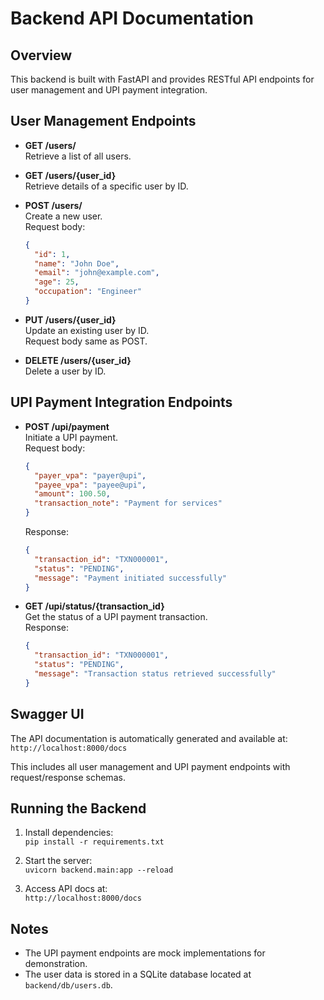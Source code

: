 # Backend API Documentation

## Overview
This backend is built with FastAPI and provides RESTful API endpoints for user management and UPI payment integration.

## User Management Endpoints

- **GET /users/**  
  Retrieve a list of all users.

- **GET /users/{user_id}**  
  Retrieve details of a specific user by ID.

- **POST /users/**  
  Create a new user.  
  Request body:  
  ```json
  {
    "id": 1,
    "name": "John Doe",
    "email": "john@example.com",
    "age": 25,
    "occupation": "Engineer"
  }
  ```

- **PUT /users/{user_id}**  
  Update an existing user by ID.  
  Request body same as POST.

- **DELETE /users/{user_id}**  
  Delete a user by ID.

## UPI Payment Integration Endpoints

- **POST /upi/payment**  
  Initiate a UPI payment.  
  Request body:  
  ```json
  {
    "payer_vpa": "payer@upi",
    "payee_vpa": "payee@upi",
    "amount": 100.50,
    "transaction_note": "Payment for services"
  }
  ```  
  Response:  
  ```json
  {
    "transaction_id": "TXN000001",
    "status": "PENDING",
    "message": "Payment initiated successfully"
  }
  ```

- **GET /upi/status/{transaction_id}**  
  Get the status of a UPI payment transaction.  
  Response:  
  ```json
  {
    "transaction_id": "TXN000001",
    "status": "PENDING",
    "message": "Transaction status retrieved successfully"
  }
  ```

## Swagger UI

The API documentation is automatically generated and available at:  
`http://localhost:8000/docs`

This includes all user management and UPI payment endpoints with request/response schemas.

## Running the Backend

1. Install dependencies:  
   `pip install -r requirements.txt`

2. Start the server:  
   `uvicorn backend.main:app --reload`

3. Access API docs at:  
   `http://localhost:8000/docs`

## Notes

- The UPI payment endpoints are mock implementations for demonstration.
- The user data is stored in a SQLite database located at `backend/db/users.db`.
